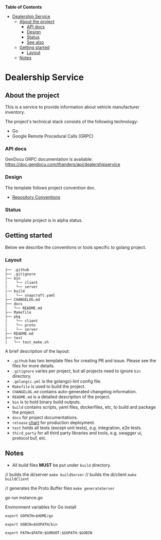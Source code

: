 
**Table of Contents**

- [Dealership Service](#dealership-service)
  - [About the project](#about-the-project)
    - [API docs](#api-docs)
    - [Design](#design)
    - [Status](#status)
    - [See also](#see-also)
  - [Getting started](#getting-started)
    - [Layout](#layout)
  - [Notes](#notes)



# Dealership Service

## About the project

This is a service to provide information about vehicle manufacturer inventory.

The project's technical stack consists of the following technology:
- Go
- Google Remote Procedural Calls (GRPC)

### API docs

GenDocu GRPC documentation is available:
https://doc.gendocu.com/thanders/api/dealershipservice

### Design

The template follows project convention doc.

* [Repository Conventions](https://github.com/caicloud/engineering/blob/master/guidelines/repo_conventions.md)

### Status

The template project is in alpha status.

## Getting started

Below we describe the conventions or tools specific to golang project.

### Layout

```tree
├── .github
├── .gitignore
|── bin
|    └── client
|    └── server
|── build
|    └── snapcraft.yaml
├── CHANGELOG.md
├── docs
│   └── README.md
├── Makefile
├── pkg
|    └── client
|    └── proto
|    └── server
├── README.md
├── test
|   └── test_make.sh

```

A brief description of the layout:

* `.github` has two template files for creating PR and issue. Please see the files for more details.
* `.gitignore` varies per project, but all projects need to ignore `bin` directory.
* `.golangci.yml` is the golangci-lint config file.
* `Makefile` is used to build the project.
* `CHANGELOG.md` contains auto-generated changelog information.
* `README.md` is a detailed description of the project.
* `bin` is to hold binary build outputs.
* `build` contains scripts, yaml files, dockerfiles, etc, to build and package the project.
* `docs` for project documentations.
* `release` [chart](https://github.com/caicloud/charts) for production deployment.
* `test` holds all tests (except unit tests), e.g. integration, e2e tests.
* `third_party` for all third party libraries and tools, e.g. swagger ui, protocol buf, etc.

## Notes
* All build files **MUST** be put under `build` directory.


// builds the di/server
```make buildServer```
// builds the di/client
```make buildClient```

// generates the Proto Buffer files
```make generateServer```

go run instance.go

Environment variables for Go install

```export GOPATH=$HOME/go```

```export GOBIN=$GOPATH/bin```

```export PATH=$PATH:$GOROOT:$GOPATH:$GOBIN```

